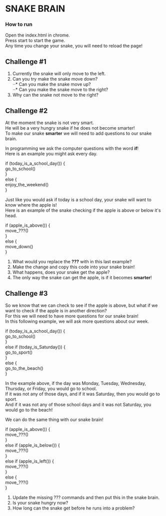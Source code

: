 # SNAKE BRAIN

### How to run
Open the index.html in chrome.  
Press start to start the game.  
Any time you change your snake, you will need to reload the page!  

## Challenge #1

1. Currently the snake will only move to the left.  
2. Can you try make the snake move down?  
⋅⋅* Can you make the snake move up?  
⋅⋅* Can you make the snake move to the right?  
3. Why can the snake not move to the right?  



## Challenge #2

At the moment the snake is not very smart.  
He will be a very hungry snake if he does not become smarter!  
To make our snake **smarter** we will need to add questions to our snake brain.  
  
In programming we ask the computer questions with the word **if**!  
Here is an example you might ask every day.  
  
if (today_is_a_school_day()) {  
	go_to_school()  
}  
else {  
	enjoy_the_weekend()  
}  
  
Just like you would ask if today is a school day, your snake will want to know where the apple is!  
Here is an example of the snake checking if the apple is above or below it's head.  
  
if (apple_is_above()) {  
	move_???()  
}  
else {  
	move_down()  
}  
  
1. What would you replace the **???** with in this last example?
2. Make the change and copy this code into your snake brain!
3. What happens, does your snake get the apple?
4. The only way the snake can get the apple, is if it becomes **smarter**!

## Challenge #3

So we know that we can check to see if the apple is above, but what if we want to check if the apple is in another direction?  
For this we will need to have more questions for our snake brain!  
In this following example, we will ask more questions about our week.  

if (today_is_a_school_day()) {  
	go_to_school()  
}  
else if (today_is_Saturday()) {  
	go_to_sport()  
}  
else {  
	go_to_the_beach()  
}  

In the example above, if the day was Monday, Tuesday, Wednesday, Thursday, or Friday, you would go to school.  
If it was not any of those days, and if it was Saturday, then you would go to sport.  
And if it was not any of those school days and it was not Saturday, you would go to the beach!  

We can do the same thing with our snake brain!  

if (apple_is_above()) {  
	move_???()  
}  
else if (apple_is_below()) {  
	move_???()  
}  
else if (apple_is_left()) {  
	move_???()  
}  
else {  
	move_???()  
}  

1. Update the missing ??? commands and then put this in the snake brain.
2. Is your snake hungry now?
3. How long can the snake get before he runs into a problem?






